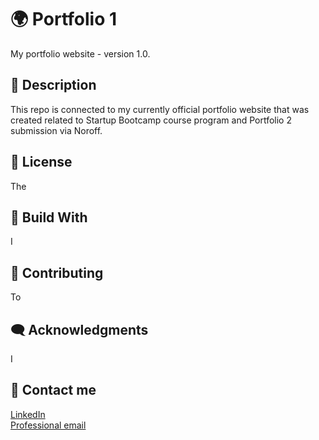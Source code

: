 # 🌍 Portfolio 1
My portfolio website - version 1.0. 

## 📜 Description
This repo is connected to my currently official portfolio website that was created related to Startup Bootcamp course program and Portfolio 2 submission via Noroff. 
## 🏅 License
The 
## 🔧 Build With
I 
## 🔗 Contributing
To
## 🗨️ Acknowledgments
I 
## 🤙 Contact me
[LinkedIn](https://www.linkedin.com/in/monika-lie/)
<br>
[Professional email](mailto:monika.ml@outlook.com) 
